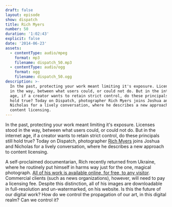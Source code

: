 ```yaml
---
draft: false
layout: episode
show: dispatch
title: Rich Myers
number: 50
duration: '1:02:43'
explicit: false
date: '2014-06-23'
assets:
  - contentType: audio/mpeg
    format: mp3
    filename: dispatch_50.mp3
  - contentType: audio/ogg
    format: ogg
    filename: dispatch_50.ogg
description: >-
  In the past, protecting your work meant limiting it's exposure. Licenses stood
  in the way, between what users could, or could not do. But in the internet
  age, if a creator wants to retain strict control, do these principals still
  hold true? Today on Dispatch, photographer Rich Myers joins Joshua and
  Nicholas for a lively conversation, where he describes a new approach to
  content licensing.
---
```

In the past, protecting your work meant limiting it's exposure. Licenses stood in the way, between what users could, or could not do. But in the internet age, if a creator wants to retain strict control, do these principals still hold true? Today on Dispatch, photographer [Rich Myers](http://richemyers.com) joins Joshua and Nicholas for a lively conversation, where he describes a new approach to content licensing.

A self-proclaimed documentarian, Rich recently returned from Ukraine, where he routinely put himself in harms way just for the one, magical photograph. [All of his work is available online, for free, to any visitor](http://richemyers.com/about/a-note-on-photo-presentation). Commercial clients (such as news organizations), however, will need to pay a licensing fee. Despite this distinction, all of his images are downloadable in full-resolution and un-watermarked, on his website. Is this the future of our digital work? How do we control the propagation of our art, in this digital realm? Can we control it?